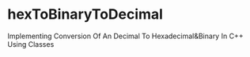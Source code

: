 # hexToBinaryToDecimal
Implementing Conversion Of An Decimal To Hexadecimal&amp;Binary In C++ Using Classes
